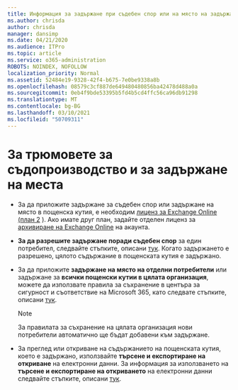 ```yaml
---
title: Информация за задържане при съдебен спор или на място на задържане
ms.author: chrisda
author: chrisda
manager: dansimp
ms.date: 04/21/2020
ms.audience: ITPro
ms.topic: article
ms.service: o365-administration
ROBOTS: NOINDEX, NOFOLLOW
localization_priority: Normal
ms.assetid: 52484e19-9328-42f4-b675-7e0be9338a8b
ms.openlocfilehash: 08579c3cf887de649480480856ba42478d488a0a
ms.sourcegitcommit: 0eb4f9bde53395b5fd4b5cd4ffc56ca96db91298
ms.translationtype: MT
ms.contentlocale: bg-BG
ms.lasthandoff: 03/10/2021
ms.locfileid: "50709311"
---
```

# <a name="about-litigation-holds-and-in-place-holds"></a>За трюмовете за съдопроизводство и за задържане на места

- За да приложите задържане за съдебен спор или задържане на място в пощенска кутия, е необходим [лиценз за Exchange Online (план 2](https://docs.microsoft.com/office365/servicedescriptions/office-365-platform-service-description/office-365-plan-options) ). Ако имате друг план, задайте отделен лиценз за [архивиране на Exchange Online](https://docs.microsoft.com/office365/servicedescriptions/exchange-online-archiving-service-description/exchange-online-archiving-service-description) на акаунта. 
    
- **За да разрешите задържане поради съдебен спор** за един потребител, следвайте стъпките, описани [тук](https://docs.microsoft.com/microsoft-365/compliance/create-a-litigation-hold?view=o365-worldwide#place-a-mailbox-on-litigation-hold). Когато задържането е разрешено, цялото съдържание в пощенската кутия е задържано.
    
- За да приложите **задържане на място на отделни потребители** или задържане за **всички пощенски кутии в цялата организация**, можете да използвате правила за съхранение в центъра за сигурност и съответствие на Microsoft 365, като следвате стъпките, описани [тук](https://docs.microsoft.com/microsoft-365/compliance/retention-policies).
    
    > [!NOTE]
    > За правилата за съхранение на цялата организация нови потребители автоматично ще бъдат добавени към задържане. 
  
- За преглед или откриване на съдържанието на пощенската кутия, което е задържано, използвайте **търсене и експортиране на откриване** на електронни данни. За информация за използването на **търсене и експортиране на откриването** на електронни данни следвайте стъпките, описани [тук](https://docs.microsoft.com/microsoft-365/compliance/export-search-results).
    

